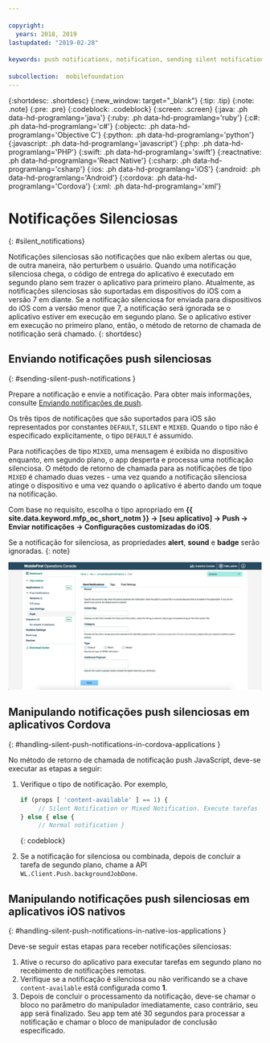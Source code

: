 ```yaml
---

copyright:
  years: 2018, 2019
lastupdated: "2019-02-28"

keywords: push notifications, notification, sending silent notifications

subcollection:  mobilefoundation
---
```


{:shortdesc: .shortdesc}
{:new_window: target="_blank"}
{:tip: .tip}
{:note: .note}
{:pre: .pre}
{:codeblock: .codeblock}
{:screen: .screen}
{:java: .ph data-hd-programlang='java'}
{:ruby: .ph data-hd-programlang='ruby'}
{:c#: .ph data-hd-programlang='c#'}
{:objectc: .ph data-hd-programlang='Objective C'}
{:python: .ph data-hd-programlang='python'}
{:javascript: .ph data-hd-programlang='javascript'}
{:php: .ph data-hd-programlang='PHP'}
{:swift: .ph data-hd-programlang='swift'}
{:reactnative: .ph data-hd-programlang='React Native'}
{:csharp: .ph data-hd-programlang='csharp'}
{:ios: .ph data-hd-programlang='iOS'}
{:android: .ph data-hd-programlang='Android'}
{:cordova: .ph data-hd-programlang='Cordova'}
{:xml: .ph data-hd-programlang='xml'}

# Notificações Silenciosas
{: #silent_notifications}

Notificações silenciosas são notificações que não exibem alertas ou que, de outra maneira, não perturbem o usuário. Quando uma notificação silenciosa chega, o código de entrega do aplicativo é executado em segundo plano sem trazer o aplicativo para primeiro plano. Atualmente, as notificações silenciosas são suportadas em dispositivos do iOS com a versão 7 em diante. Se a notificação silenciosa for enviada para dispositivos do iOS com a versão menor que 7, a notificação será ignorada se o aplicativo estiver em execução em segundo plano. Se o aplicativo estiver em execução no primeiro plano, então, o método de retorno de chamada de notificação será chamado.
{: shortdesc}

## Enviando notificações push silenciosas
{: #sending-silent-push-notifications }

Prepare a notificação e envie a notificação. Para obter mais informações, consulte [Enviando notificações de push](/docs/services/mobilefoundation?topic=mobilefoundation-send_push_notifications#send_push_notifications).

Os três tipos de notificações que são suportados para iOS são representados por constantes `DEFAULT`, `SILENT` e `MIXED`. Quando o tipo não é especificado explicitamente, o tipo `DEFAULT` é assumido.

Para notificações de tipo `MIXED`, uma mensagem é exibida no dispositivo enquanto, em segundo plano, o app desperta e processa uma notificação silenciosa. O método de retorno de chamada para as notificações de tipo `MIXED` é chamado duas vezes - uma vez quando a notificação silenciosa atinge o dispositivo e uma vez quando o aplicativo é aberto dando um toque na notificação.

Com base no requisito, escolha o tipo apropriado em **{{ site.data.keyword.mfp_oc_short_notm }} → [seu aplicativo] → Push → Enviar notificações → Configurações customizadas do iOS**.

Se a notificação for silenciosa, as propriedades **alert**, **sound** e **badge** serão ignoradas.
{: note}

![Configurando o tipo de notificação para notificações silenciosas do iOS no {{ site.data.keyword.mfp_oc_short_notm }}](images/notification-type-for-silent-notifications.png)

## Manipulando notificações push silenciosas em aplicativos Cordova
{: #handling-silent-push-notifications-in-cordova-applications }

No método de retorno de chamada de notificação push JavaScript, deve-se executar as etapas a seguir:

1. Verifique o tipo de notificação. Por exemplo,

   ```javascript
   if (props [ 'content-available' ] == 1) {
        // Silent Notification or Mixed Notification. Execute tarefas não da GUI aqui.
   } else { else {
        // Normal notification }
   ```
   {: codeblock}

2. Se a notificação for silenciosa ou combinada, depois de concluir a tarefa de segundo plano, chame a API `WL.Client.Push.backgroundJobDone`.

## Manipulando notificações push silenciosas em aplicativos iOS nativos
{: #handling-silent-push-notifications-in-native-ios-applications }

Deve-se seguir estas etapas para receber notificações silenciosas:

1. Ative o recurso do aplicativo para executar tarefas em segundo plano no recebimento de notificações remotas.
2. Verifique se a notificação é silenciosa ou não verificando se a chave `content-available` está configurada como **1**.
3. Depois de concluir o processamento da notificação, deve-se chamar o bloco no parâmetro do manipulador imediatamente, caso contrário, seu app será finalizado. Seu app tem até 30 segundos para processar a notificação e chamar o bloco de manipulador de conclusão especificado.
